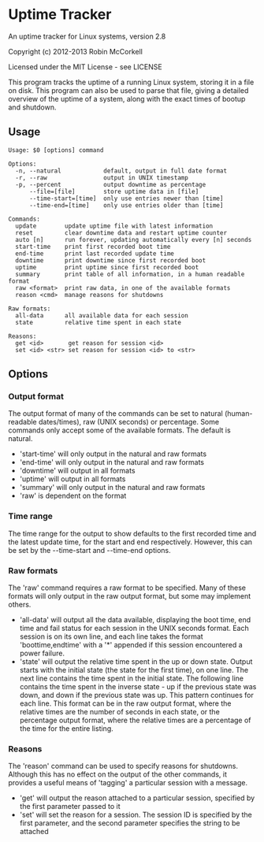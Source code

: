 Uptime Tracker
==============

An uptime tracker for Linux systems, version 2.8

Copyright (c) 2012-2013 Robin McCorkell

Licensed under the MIT License - see LICENSE

This program tracks the uptime of a running Linux system, storing it in a file
on disk. This program can also be used to parse that file, giving a detailed
overview of the uptime of a system, along with the exact times of bootup and
shutdown.

Usage
-----

    Usage: $0 [options] command

    Options:
      -n, --natural            default, output in full date format
      -r, --raw                output in UNIX timestamp
      -p, --percent            output downtime as percentage
          --file=[file]        store uptime data in [file]
          --time-start=[time]  only use entries newer than [time]
          --time-end=[time]    only use entries older than [time]

    Commands:
      update        update uptime file with latest information
      reset         clear downtime data and restart uptime counter
      auto [n]      run forever, updating automatically every [n] seconds
      start-time    print first recorded boot time
      end-time      print last recorded update time
      downtime      print downtime since first recorded boot
      uptime        print uptime since first recorded boot
      summary       print table of all information, in a human readable format
      raw <format>  print raw data, in one of the available formats
      reason <cmd>  manage reasons for shutdowns

    Raw formats:
      all-data      all available data for each session
      state         relative time spent in each state
    
	Reasons:
	  get <id>       get reason for session <id>
      set <id> <str> set reason for session <id> to <str>

Options
-------

### Output format ###

The output format of many of the commands can be set to natural
(human-readable dates/times), raw (UNIX seconds) or percentage. Some commands
only accept some of the available formats. The default is natural.

* 'start-time' will only output in the natural and raw formats
* 'end-time' will only output in the natural and raw formats
* 'downtime' will output in all formats
* 'uptime' will output in all formats
* 'summary' will only output in the natural and raw formats
* 'raw' is dependent on the format

### Time range ###

The time range for the output to show defaults to the first recorded time and
the latest update time, for the start and end respectively. However, this can
be set by the --time-start and --time-end options.

### Raw formats ###

The 'raw' command requires a raw format to be specified. Many of these formats
will only output in the raw output format, but some may implement others.

* 'all-data' will output all the data available, displaying the boot time, end
  time and fail status for each session in the UNIX seconds format. Each
  session is on its own line, and each line takes the format 'boottime,endtime'
  with a '*' appended if this session encountered a power failure.
* 'state' will output the relative time spent in the up or down state. Output
  starts with the initial state (the state for the first time), on one line.
  The next line contains the time spent in the initial state. The following
  line contains the time spent in the inverse state - up if the previous state
  was down, and down if the previous state was up. This pattern continues for
  each line. This format can be in the raw output format, where the relative
  times are the number of seconds in each state, or the percentage output
  format, where the relative times are a percentage of the time for the entire
  listing.

### Reasons ###

The 'reason' command can be used to specify reasons for shutdowns. Although
this has no effect on the output of the other commands, it provides a useful
means of 'tagging' a particular session with a message.

* 'get' will output the reason attached to a particular session, specified by
  the first parameter passed to it
* 'set' will set the reason for a session. The session ID is specified by the
  first parameter, and the second parameter specifies the string to be attached
